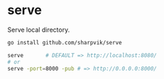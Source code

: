 # serve

Serve local directory.

```bash
go install github.com/sharpvik/serve

serve       # DEFAULT => http://localhost:8080/
# or
serve -port=8000 -pub # => http://0.0.0.0:8000/
```
